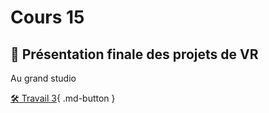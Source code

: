 # Cours 15

## 🚨 Présentation finale des projets de VR
Au grand studio   

[🛠️ Travail 3](./travaux/travail3.md){ .md-button } 
